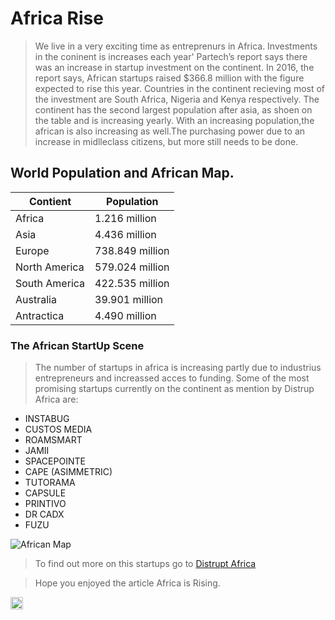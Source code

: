 # Africa Rise


> We live in a very exciting time as entreprenurs in Africa. Investments in the coninent is increases each year'
> Partech’s report says there was an increase in startup investment on the continent. In 2016, the report says, African startups raised $366.8 million with the figure expected to rise this year.
> Countries in the continent recieving most of the investment are South Africa, Nigeria and Kenya respectively.
> The continent has the second largest population after asia, as shoen on the table and is increasing yearly. 
> With an increasing population,the african is also increasing as well.The purchasing power due to an increase in midlleclass citizens, but more still needs to be done.

## World Population and African Map. 

Contient | Population
-------- | ----------
Africa | 1.216 million
Asia | 4.436 million
Europe | 738.849 million
North America | 579.024 million
South America | 422.535 million
Australia | 39.901 million
Antractica | 4.490 million

### The African StartUp Scene
> The number of startups in africa is increasing partly due to industrius entrepreneurs and increassed acces to funding.
>Some of the most promising startups currently on the continent as mention by Distrup Africa are:

* INSTABUG                          
* CUSTOS MEDIA                       
* ROAMSMART                         
* JAMII                        
* SPACEPOINTE                       
* CAPE (ASIMMETRIC) 
* TUTORAMA                          
* CAPSULE
* PRINTIVO                          
* DR CADX
* FUZU  

![African Map](https://githun.com/kevgawo.github.io/master/africa.jpg)
>To find out more on this startups go to [Distrupt Africa](https://www.disrupt-africa.com/2017/01/12-african-startups-to-watch-in-2017/)

> Hope you enjoyed the article Africa is Rising. 
<img class="emoji" alt=":+1:" height="20" width="20" src="https://assets-cdn.github.com/images/icons/emoji/unicode/1f44d.png">






                                    



